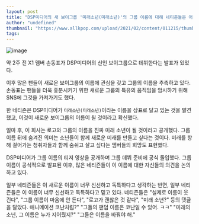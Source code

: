 ```yaml
---
layout: post
title: "DSP미디어의 새 보이그룹 '미래소년(미래소년)'의 그룹 이름에 대해 네티즌들은 어떻게 생각하는지."
author: "undefined"
thumbnail: "https://www.allkpop.com/upload/2021/02/content/011215/thumb/1612199757-image.png"
tags: 
---
```



![image](https://www.allkpop.com/upload/2021/02/content/011215/1612199757-image.png)

약 2주 전 X1 멤버 손동표가 DSP미디어의 신인 보이그룹으로 데뷔한다는 발표가 있었다.

이후 많은 팬들이 새로운 보이그룹의 이름에 관심을 갖고 그룹의 이름을 추측하고 있다. 손동표는 팬들을 더욱 흥분시키기 위한 새로운 그룹의 특유의 움직임을 암시하기 위해 SNS에 그것을 가져가기도 했다.

한 네티즌은 DSP미디어가 `미래소년(미래소년)`이라는 이름을 상표로 달고 있는 것을 발견했고, 이것이 새로운 보이그룹의 이름이 될 것이라고 확신했다.

얼마 후, 이 회사는 로고와 그룹의 이름을 진짜 미래 소년이 될 것이라고 공개했다. 그룹 이름 뒤에 숨겨진 의미는 소년들이 함께 새로운 미래를 만들고 싶다는 것이다. 미래를 향해 걸어가는 청취자들과 함께 숨쉬고 살고 싶다는 멤버들의 희망도 표현했다.

DSP미디어가 그룹 이름의 티저 영상을 공개하며 그룹 데뷔 준비에 공식 돌입했다. 그룹 이름이 공식적으로 발표된 이후, 많은 네티즌들이 이 이름에 대한 자신들의 의견을 논의하고 있다.

일부 네티즌들은 이 새로운 이름이 너무 신선하고 독특하다고 생각하는 반면, 일부 네티즌들은 이 이름이 너무 신선하고 독특하다고 믿고 있다. 네티즌들은 "실제로 이름이 웃긴다", "그룹 이름이 마음에 안 든다", "로고가 괜찮은 것 같다", "미래 소년?" 등의 댓글을 달았다. 애니메이션 코난처럼?" "그들의 팬덤 이름은 코난일 수 있어. ㅋㅋ" "미래의 소년, 그 이름은 누가 지어줬지?" "그들은 이름을 바꿔야 해."